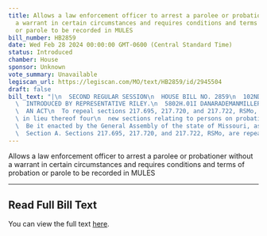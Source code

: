 ```yaml
---
title: Allows a law enforcement officer to arrest a parolee or probationer without
  a warrant in certain circumstances and requires conditions and terms of probation
  or parole to be recorded in MULES
bill_number: HB2859
date: Wed Feb 28 2024 00:00:00 GMT-0600 (Central Standard Time)
status: Introduced
chamber: House
sponsor: Unknown
vote_summary: Unavailable
legiscan_url: https://legiscan.com/MO/text/HB2859/id/2945504
draft: false
bill_text: "|\n  SECOND REGULAR SESSION\n  HOUSE BILL NO. 2859\n  102ND GENERAL ASSEMBLY\n\
  \  INTRODUCED BY REPRESENTATIVE RILEY.\n  5802H.01I DANARADEMANMILLER,ChiefClerk\n\
  \  AN ACT\n  To repeal sections 217.695, 217.720, and 217.722, RSMo, and to enact\
  \ in lieu thereof four\n  new sections relating to persons on probation and parole.\n\
  \  Be it enacted by the General Assembly of the state of Missouri, as follows:\n\
  \  Section A. Sections 217.695, 217.720, and 217.722, RSMo, are repealed and four"
---
```

Allows a law enforcement officer to arrest a parolee or probationer without a warrant in certain circumstances and requires conditions and terms of probation or parole to be recorded in MULES

---

## Read Full Bill Text

You can view the full text [here](https://legiscan.com/MO/text/HB2859/id/2945504).
